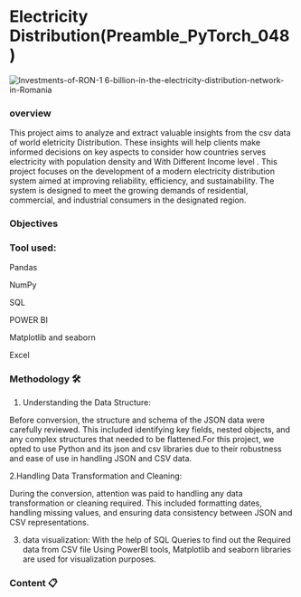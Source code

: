 # Electricity Distribution(Preamble_PyTorch_048)
![Investments-of-RON-1 6-billion-in-the-electricity-distribution-network-in-Romania](https://github.com/user-attachments/assets/77b2bb0e-145f-45fe-8a5f-2c3e4d8b5a3c)


### **overview**
This project aims to analyze and extract valuable insights from the csv data of world eletricity Distribution. These insights will help clients make informed decisions on key aspects to consider how countries serves electricity with population density and With Different Income level . This project focuses on the development of a modern electricity distribution system aimed at improving reliability, efficiency, and sustainability. The system is designed to meet the growing demands of residential, commercial, and industrial consumers in the designated region.



### **Objectives**




### **Tool used**:

Pandas

NumPy


SQL

POWER BI

Matplotlib and seaborn

Excel

### **Methodology** 🛠️

1. Understanding the Data Structure:

Before conversion, the structure and schema of the JSON data were carefully reviewed. This included identifying key fields, nested objects, and any complex structures that needed to be flattened.For this project, we opted to use Python and its json and csv libraries due to their robustness and ease of use in handling JSON and CSV data.

2.Handling Data Transformation and Cleaning:

During the conversion, attention was paid to handling any data transformation or cleaning required. This included formatting dates, handling missing values, and ensuring data consistency between JSON and CSV representations.

3. data visualization: With the  help of SQL Queries to find out the Required data from CSV file  Using PowerBI tools,  Matplotlib and seaborn libraries are used for 
                                 visualization purposes.



###  Content 📋



